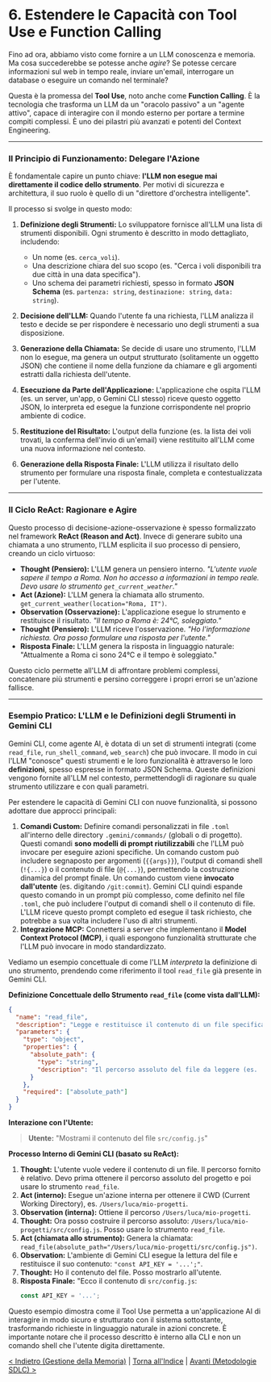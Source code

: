 # 6. Estendere le Capacità con Tool Use e Function Calling

Fino ad ora, abbiamo visto come fornire a un LLM conoscenza e memoria. Ma cosa succederebbe se potesse anche _agire_? Se potesse cercare informazioni sul web in tempo reale, inviare un'email, interrogare un database o eseguire un comando nel terminale?

Questa è la promessa del **Tool Use**, noto anche come **Function Calling**. È la tecnologia che trasforma un LLM da un "oracolo passivo" a un "agente attivo", capace di interagire con il mondo esterno per portare a termine compiti complessi. È uno dei pilastri più avanzati e potenti del Context Engineering.

---

### Il Principio di Funzionamento: Delegare l'Azione

È fondamentale capire un punto chiave: **l'LLM non esegue mai direttamente il codice dello strumento**. Per motivi di sicurezza e architettura, il suo ruolo è quello di un "direttore d'orchestra intelligente".

Il processo si svolge in questo modo:

1.  **Definizione degli Strumenti:** Lo sviluppatore fornisce all'LLM una lista di strumenti disponibili. Ogni strumento è descritto in modo dettagliato, includendo:

    - Un nome (es. `cerca_voli`).
    - Una descrizione chiara del suo scopo (es. "Cerca i voli disponibili tra due città in una data specifica").
    - Uno schema dei parametri richiesti, spesso in formato **JSON Schema** (es. `partenza: string`, `destinazione: string`, `data: string`).

2.  **Decisione dell'LLM:** Quando l'utente fa una richiesta, l'LLM analizza il testo e decide se per rispondere è necessario uno degli strumenti a sua disposizione.

3.  **Generazione della Chiamata:** Se decide di usare uno strumento, l'LLM non lo esegue, ma genera un output strutturato (solitamente un oggetto JSON) che contiene il nome della funzione da chiamare e gli argomenti estratti dalla richiesta dell'utente.

4.  **Esecuzione da Parte dell'Applicazione:** L'applicazione che ospita l'LLM (es. un server, un'app, o Gemini CLI stesso) riceve questo oggetto JSON, lo interpreta ed esegue la funzione corrispondente nel proprio ambiente di codice.

5.  **Restituzione del Risultato:** L'output della funzione (es. la lista dei voli trovati, la conferma dell'invio di un'email) viene restituito all'LLM come una nuova informazione nel contesto.

6.  **Generazione della Risposta Finale:** L'LLM utilizza il risultato dello strumento per formulare una risposta finale, completa e contestualizzata per l'utente.

---

### Il Ciclo ReAct: Ragionare e Agire

Questo processo di decisione-azione-osservazione è spesso formalizzato nel framework **ReAct (Reason and Act)**. Invece di generare subito una chiamata a uno strumento, l'LLM esplicita il suo processo di pensiero, creando un ciclo virtuoso:

- **Thought (Pensiero):** L'LLM genera un pensiero interno. _"L'utente vuole sapere il tempo a Roma. Non ho accesso a informazioni in tempo reale. Devo usare lo strumento `get_current_weather`."_
- **Act (Azione):** L'LLM genera la chiamata allo strumento. `get_current_weather(location="Roma, IT")`.
- **Observation (Osservazione):** L'applicazione esegue lo strumento e restituisce il risultato. _"Il tempo a Roma è: 24°C, soleggiato."_
- **Thought (Pensiero):** L'LLM riceve l'osservazione. _"Ho l'informazione richiesta. Ora posso formulare una risposta per l'utente."_
- **Risposta Finale:** L'LLM genera la risposta in linguaggio naturale: "Attualmente a Roma ci sono 24°C e il tempo è soleggiato."

Questo ciclo permette all'LLM di affrontare problemi complessi, concatenare più strumenti e persino correggere i propri errori se un'azione fallisce.

---

### Esempio Pratico: L'LLM e le Definizioni degli Strumenti in Gemini CLI

Gemini CLI, come agente AI, è dotata di un set di strumenti integrati (come `read_file`, `run_shell_command`, `web_search`) che può invocare. Il modo in cui l'LLM "conosce" questi strumenti e le loro funzionalità è attraverso le loro **definizioni**, spesso espresse in formato JSON Schema. Queste definizioni vengono fornite all'LLM nel contesto, permettendogli di ragionare su quale strumento utilizzare e con quali parametri.

Per estendere le capacità di Gemini CLI con nuove funzionalità, si possono adottare due approcci principali:

1.  **Comandi Custom:** Definire comandi personalizzati in file `.toml` all'interno delle directory `.gemini/commands/` (globali o di progetto). Questi comandi **sono modelli di prompt riutilizzabili** che l'LLM può invocare per eseguire azioni specifiche. Un comando custom può includere segnaposto per argomenti (`{{args}}`), l'output di comandi shell (`!{...}`) o il contenuto di file (`@{...}`), permettendo la costruzione dinamica del prompt finale. Un comando custom viene **invocato dall'utente** (es. digitando `/git:commit`). Gemini CLI quindi espande questo comando in un prompt più complesso, come definito nel file `.toml`, che può includere l'output di comandi shell o il contenuto di file. L'LLM riceve questo prompt completo ed esegue il task richiesto, che potrebbe a sua volta includere l'uso di altri strumenti.
2.  **Integrazione MCP:** Connettersi a server che implementano il **Model Context Protocol (MCP)**, i quali espongono funzionalità strutturate che l'LLM può invocare in modo standardizzato.

Vediamo un esempio concettuale di come l'LLM _interpreta_ la definizione di uno strumento, prendendo come riferimento il tool `read_file` già presente in Gemini CLI.

**Definizione Concettuale dello Strumento `read_file` (come vista dall'LLM):**

```json
{
  "name": "read_file",
  "description": "Legge e restituisce il contenuto di un file specificato tramite il suo percorso assoluto.",
  "parameters": {
    "type": "object",
    "properties": {
      "absolute_path": {
        "type": "string",
        "description": "Il percorso assoluto del file da leggere (es. '/home/user/project/file.txt')."
      }
    },
    "required": ["absolute_path"]
  }
}
```

**Interazione con l'Utente:**

> **Utente:** "Mostrami il contenuto del file `src/config.js`"

**Processo Interno di Gemini CLI (basato su ReAct):**

1.  **Thought:** L'utente vuole vedere il contenuto di un file. Il percorso fornito è relativo. Devo prima ottenere il percorso assoluto del progetto e poi usare lo strumento `read_file`.
2.  **Act (interno):** Esegue un'azione interna per ottenere il CWD (Current Working Directory), es. `/Users/luca/mio-progetti`.
3.  **Observation (interna):** Ottiene il percorso `/Users/luca/mio-progetti`.
4.  **Thought:** Ora posso costruire il percorso assoluto: `/Users/luca/mio-progetti/src/config.js`. Posso usare lo strumento `read_file`.
5.  **Act (chiamata allo strumento):** Genera la chiamata: `read_file(absolute_path="/Users/luca/mio-progetti/src/config.js")`.
6.  **Observation:** L'ambiente di Gemini CLI esegue la lettura del file e restituisce il suo contenuto: `"const API_KEY = '...';"`.
7.  **Thought:** Ho il contenuto del file. Posso mostrarlo all'utente.
8.  **Risposta Finale:** "Ecco il contenuto di `src/config.js`:
    ```javascript
    const API_KEY = '...';
    ```

Questo esempio dimostra come il Tool Use permetta a un'applicazione AI di interagire in modo sicuro e strutturato con il sistema sottostante, trasformando richieste in linguaggio naturale in azioni concrete. È importante notare che il processo descritto è interno alla CLI e non un comando shell che l'utente digita direttamente.

[< Indietro (Gestione della Memoria)](./05-gestione-della-memoria-conversazionale.md) | [Torna all'Indice](./index.md) | [Avanti (Metodologie SDLC) >](./07-prompt-spec-prd-driven-development.md)
